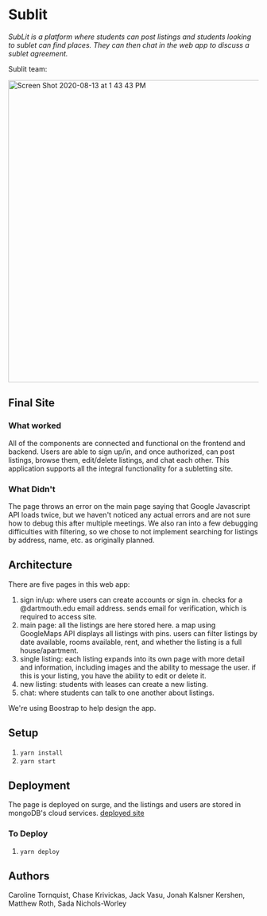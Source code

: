 # Sublit
*SubLit is a platform where students can post listings and students looking to sublet can find places. They can then chat in the web app to discuss a sublet agreement.*

Sublit team:

<img width="608" alt="Screen Shot 2020-08-13 at 1 43 43 PM" src="https://user-images.githubusercontent.com/62867125/90168444-17472880-dd6b-11ea-922d-962cfbbc5aeb.png">

## Final Site
### What worked
All of the components are connected and functional on the frontend and backend. Users are able to sign up/in, and once authorized, can post listings, browse them, edit/delete listings, and chat each other. This application supports all the integral functionality for a subletting site.

### What Didn't 
The page throws an error on the main page saying that Google Javascript API loads twice, but we haven't noticed any actual errors and are not sure how to debug this after multiple meetings. We also ran into a few debugging difficulties with filtering, so we chose to not implement searching for listings by address, name, etc. as originally planned.

## Architecture

There are five pages in this web app:  
1. sign in/up: where users can create accounts or sign in. checks for a @dartmouth.edu email address. sends email for verification, which is required to access site.
2. main page: all the listings are here stored here. a map using GoogleMaps API displays all listings with pins. users can filter listings by date available, rooms available, rent, and whether the listing is a full house/apartment. 
3. single listing: each listing expands into its own page with more detail and information, including images and the ability to message the user. if this is your listing, you have the ability to edit or delete it.
4. new listing: students with leases can create a new listing.
5. chat: where students can talk to one another about listings.

We're using Boostrap to help design the app. 


## Setup

1. `yarn install`
2. `yarn start`

## Deployment

The page is deployed on surge, and the listings and users are stored in mongoDB's cloud services. 
[deployed site](https://sublit.surge.sh/)

### To Deploy
1. `yarn deploy`


## Authors
Caroline Tornquist, Chase Krivickas, Jack Vasu, Jonah Kalsner Kershen, Matthew Roth, Sada Nichols-Worley
